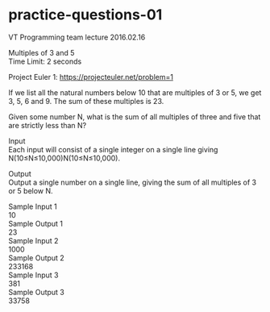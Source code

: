 # practice-questions-01
VT Programming team lecture 2016.02.16

Multiples of 3 and 5<br>
Time Limit: 2 seconds<br>

Project Euler 1: https://projecteuler.net/problem=1<br>

If we list all the natural numbers below 10 that are multiples of 3 or 5, we get 3, 5, 6 and 9. The sum of these multiples is 23.

Given some number N, what is the sum of all multiples of three and five that are strictly less than N?

Input<br>
Each input will consist of a single integer on a single line giving N(10≤N≤10,000)N(10≤N≤10,000).

Output<br>
Output a single number on a single line, giving the sum of all multiples of 3 or 5 below N.

Sample Input 1	
10<br>
Sample Output 1<br>
23<br>
Sample Input 2	
1000<br>
Sample Output 2<br>
233168<br>
Sample Input 3	
381<br>
Sample Output 3<br>
33758

